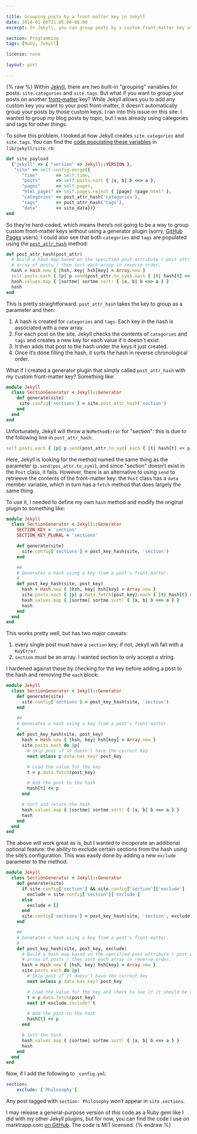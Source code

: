 ```yaml
---

title: Grouping posts by a front-matter key in Jekyll
date: 2014-01-06T21:05:00-08:00
excerpt: In Jekyll, you can group posts by a custom front-matter key using a simple generator plugin.

section: Programming
tags: [Ruby, Jekyll]

license: none

layout: post

---
```

{% raw %}
Within [Jekyll][1], there are two built-in "grouping" variables for posts: `site.categories` and `site.tags`. But what if you want to group your posts on another [front-matter][2] key? While Jekyll allows you to add any custom key you want to your post front-matter, it doesn’t automatically group your posts by those custom keys. I ran into this issue on this site: I wanted to group my blog posts by topic, but I was already using categories and tags for other things.

To solve this problem, I looked at how Jekyll creates `site.categories` and `site.tags`. You can find the [code populating these variables][3] in `lib/jekyll/site.rb`:

```ruby
def site_payload
  {"jekyll" => { "version" => Jekyll::VERSION },
   "site" => self.config.merge({
      "time"       => self.time,
      "posts"      => self.posts.sort { |a, b| b <=> a },
      "pages"      => self.pages,
      "html_pages" => self.pages.reject { |page| !page.html? },
      "categories" => post_attr_hash('categories'),
      "tags"       => post_attr_hash('tags'),
      "data"       => site_data})}
end
```

So they’re hard-coded, which means there’s not going to be a way to group custom front-matter keys without using a generator plugin (sorry, [GitHub Pages][4] users). I could also see that both `categories` and `tags` are populated using the [`post_attr_hash`][5] method:

```ruby
def post_attr_hash(post_attr)
  # Build a hash map based on the specified post attribute ( post attr =>
  # array of posts ) then sort each array in reverse order.
  hash = Hash.new { |hsh, key| hsh[key] = Array.new }
  self.posts.each { |p| p.send(post_attr.to_sym).each { |t| hash[t] << p } }
  hash.values.map { |sortme| sortme.sort! { |a, b| b <=> a } }
  hash
end
```

This is pretty straightforward. `post_attr_hash` takes the key to group as a parameter and then:

1. A hash is created for `categories` and `tags`. Each key in the hash is associated with a new array.
2. For each post on the site, Jekyll checks the contents of `categories` and `tags` and creates a new key for each value if it doesn`t exist.
3. It then adds that post to the hash under the keys it just created.
4. Once it’s done filling the hash, it sorts the hash in reverse chronological order.

What if I created a generator plugin that simply called `post_attr_hash` with my custom front-matter key? Something like:

```ruby
module Jekyll
  class SectionGenerator < Jekyll::Generator
    def generate(site)
     site.config['sections'] = site.post_attr_hash('section')
    end
  end
end
```

Unfortunately, Jekyll will throw a `NoMethodError` for "section": this is due to the following line in `post_attr_hash`:

```ruby
self.posts.each { |p| p.send(post_attr.to_sym).each { |t| hash[t] << p } }
```

Here, Jekyll is looking for the method named the same thing as the parameter (`p.send(pos_attr.to_sym)`), and since "section" doesn’t exist in the `Post` class, it fails. However, there is an alternative to using `send` to retrieeve the contents of the front-matter key: the `Post` class has a `data` member variable, which in turn has a `fetch` method that does largely the same thing.

To use it, I needed to define my own `hash` method and modify the original plugin to something like:

```ruby
module Jekyll
  class SectionGenerator < Jekyll::Generator
    SECTION_KEY = 'section'
    SECTION_KEY_PLURAL = 'sections'

    def generate(site)
      site.config['sections'] = post_key_hash(site, 'section')
    end

    ##
    # Generates a hash using a key from a post's front-matter.
    #
    def post_key_hash(site, post_key)
      hash = Hash.new { |hsh, key| hsh[key] = Array.new }
      site.posts.each { |p| p.data.fetch(post_key).each { |t| hash[t] << p } }
      hash.values.map { |sortme| sortme.sort! { |a, b| b <=> a } }
      hash
    end
  end
end
```

This works pretty well, but has two major caveats:

1. every single post must have a `section` key; if not, Jekyll will fail with a `KeyError`.
2. `section` must be an array. I wanted section to only accept a string.

I hardened against these by checking for the key before adding a post to the hash and removing the `each` block:

```ruby
module Jekyll
  class SectionGenerator < Jekyll::Generator
    def generate(site)
      site.config['sections'] = post_key_hash(site, 'section')
    end

    ##
    # Generates a hash using a key from a post's front-matter.
    #
    def post_key_hash(site, post_key)
      hash = Hash.new { |hsh, key| hsh[key] = Array.new }
      site.posts.each do |p|
        # Skip post if it doesn't have the correct key
        next unless p.data.has_key? post_key

        # Load the value for the key
        t = p.data.fetch(post_key)

        # Add the post to the hash
        hash[t] << p
      end

      # Sort and return the hash
      hash.values.map { |sortme| sortme.sort! { |a, b| b <=> a } }
      hash
    end
  end
end
```

The above will work great as is, but I wanted to incoporate an additional optional feature: the ability to exclude certain sections from the hash using the site’s configuration. This was easily done by adding a new `exclude` parameter to the method:

```ruby
module Jekyll
  class SectionGenerator < Jekyll::Generator
    def generate(site)
      if site.config['section'] && site.config['section']['exclude']
        exclude = site.config['section']['exclude']
      else
        exclude = []
      end
      site.config['sections'] = post_key_hash(site, 'section', exclude)
    end

    ##
    # Generates a hash using a key from a post's front-matter.
    #
    def post_key_hash(site, post_key, exclude)
      # Build a hash map based on the specified post attribute ( post attr =>
      # array of posts ) then sort each array in reverse order.
      hash = Hash.new { |hsh, key| hsh[key] = Array.new }
      site.posts.each do |p|
        # Skip post if it doesn't have the correct key
        next unless p.data.has_key? post_key

        # Load the value for the key and check to see if it should be excluded
        t = p.data.fetch(post_key)
        next if exclude.include? t

        # Add the post to the hash
        hash[t] << p
      end

      # Sort the hash
      hash.values.map { |sortme| sortme.sort! { |a, b| b <=> a } }
      hash
    end
  end
end
```

Now, if I add the following to `_config.yml`:

```yaml
section:
    exclude: ['Philosophy']
```

Any post tagged with `section: Philosophy` won’t appear in `site.sections`.

I may release a general-purpose version of this code as a Ruby gem like I did with my other Jekyll plugins, but for now, you can find the code I use on marktrapp.com [on GitHub][6]. The code is MIT licensed.
{% endraw %}

[1]: http://jekyllrb.com "Jekyll website"
[2]: http://jekyllrb.com/docs/frontmatter/ "Jekyll documentation on front-matter"
[3]: https://github.com/jekyll/jekyll/blob/92064134d67eb17392a45e4fc82d83423a4b8ff4/lib/jekyll/site.rb#L309 "site_payload within site.rb"
[4]: http://pages.github.com "GitHub Pages website"
[5]: https://github.com/jekyll/jekyll/blob/92064134d67eb17392a45e4fc82d83423a4b8ff4/lib/jekyll/site.rb#L279 "post_attr_hash within site.rb"
[6]: https://github.com/itafroma/marktrapp.com/blob/production/jekyll/_plugins/sections.rb "sections.rb within the marktrapp.com repository"
